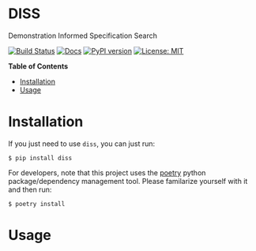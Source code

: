 # DISS
Demonstration Informed Specification Search

[![Build Status](https://cloud.drone.io/api/badges/mvcisback/diss/status.svg)](https://cloud.drone.io/mvcisback/diss)
[![Docs](https://img.shields.io/badge/API-link-color)](https://mvcisback.github.io/diss)
[![PyPI version](https://badge.fury.io/py/diss.svg)](https://badge.fury.io/py/diss)
[![License: MIT](https://img.shields.io/badge/License-MIT-yellow.svg)](https://opensource.org/licenses/MIT)


<!-- markdown-toc start - Don't edit this section. Run M-x markdown-toc-generate-toc again -->
**Table of Contents**

- [Installation](#installation)
- [Usage](#usage)

<!-- markdown-toc end -->

# Installation

If you just need to use `diss`, you can just run:

`$ pip install diss`

For developers, note that this project uses the
[poetry](https://poetry.eustace.io/) python package/dependency
management tool. Please familarize yourself with it and then
run:

`$ poetry install`

# Usage
